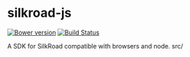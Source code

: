 silkroad-js
===========

[![Bower version](https://badge.fury.io/bo/silkroad-js.svg)](http://badge.fury.io/bo/silkroad-js)
[![Build Status](https://api.travis-ci.org/bq-devtools/silkroad-js.png?branch=master)](http://travis-ci.org/bq-devtools/silkroad-js)

A SDK for SilkRoad compatible with browsers and node.
src/